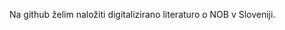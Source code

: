 Na github želim naložiti digitalizirano literaturo o NOB v Sloveniji.

<!---
hladnikm/hladnikm is a ✨ special ✨ repository because its `README.md` (this file) appears on your GitHub profile.
You can click the Preview link to take a look at your changes.
--->
